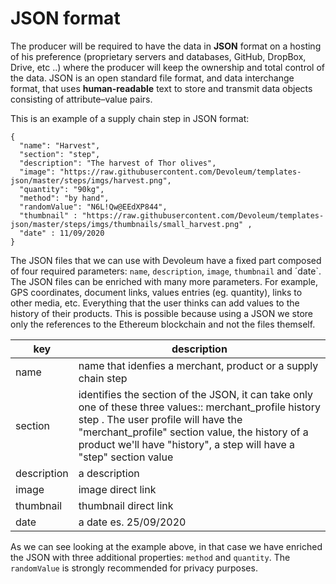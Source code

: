 # JSON format

The producer will be required to have the data in **JSON** format on a hosting of his preference (proprietary servers and databases, GitHub, DropBox, Drive, 
etc ..) where the producer will keep the ownership and total control of the data.
JSON is an open standard file format, and data interchange format, that uses **human-readable** text to store and transmit data objects consisting of attribute–value pairs. 

This is an example of a supply chain step in JSON format:
```
{
  "name": "Harvest",
  "section": "step",
  "description": "The harvest of Thor olives",
  "image": "https://raw.githubusercontent.com/Devoleum/templates-json/master/steps/imgs/harvest.png",
  "quantity": "90kg",
  "method": "by hand",
  "randomValue": "N6L!Qw@EEdXP844",
  "thumbnail" : "https://raw.githubusercontent.com/Devoleum/templates-json/master/steps/imgs/thumbnails/small_harvest.png" ,
  "date" : 11/09/2020
}
```

The JSON files that we can use with Devoleum have a fixed part composed of four required parameters: `name`, `description`, `image`, `thumbnail` and ´date`. The JSON files can be enriched with many more parameters. For example, GPS coordinates, document links, values entries (eg. quantity), links to other media, etc. Everything that the user thinks can add values to the history of their products. This is possible because using a JSON we store only the references to the Ethereum blockchain and not the files themself.  

| key | description |
| ------ | ------ |
| name | name that idenfies a merchant, product or a supply chain step |
| section | identifies the section of the JSON, it can take only one of these three values:: merchant_profile history step . The user profile will have the "merchant_profile" section value, the history of a product we'll have "history", a step will have a "step" section value|
| description | a description |
| image | image direct link |
| thumbnail | thumbnail direct link |
| date | a date es. 25/09/2020 |

As we can see looking at the example above, in that case we have enriched the JSON with three additional properties: `method` and `quantity`. The `randomValue` is strongly recommended for privacy purposes.
